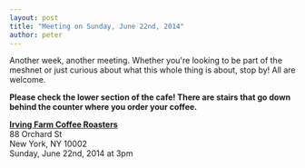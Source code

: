```yaml
---
layout: post
title: "Meeting on Sunday, June 22nd, 2014"
author: peter
---
```


Another week, another meeting. Whether you're looking to be part of the meshnet or just curious about what this whole thing is about, stop by! All are welcome.

__Please check the lower section of the cafe! There are stairs that go down behind the counter where you order your coffee.__

__[Irving Farm Coffee Roasters](https://www.google.com/maps/place/Irving+Farm+Coffee+Roasters/@40.7179886,-73.9902479,17z/data=!3m1!4b1!4m2!3m1!1s0x89c259873f0067c1:0x5aede67045aa029f)__<br>
88 Orchard St<br>
New York, NY 10002<br>
Sunday, June 22nd, 2014 at 3pm
